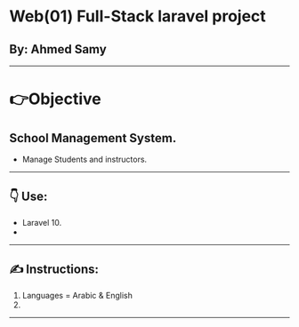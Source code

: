 # Web(01) Full-Stack laravel project 
## By: **Ahmed Samy**
***
# 👉Objective 
## School Management System.
- Manage Students and instructors. 
***
## 👇 Use:
- Laravel 10.
- 
***
## ✍ Instructions:
1. Languages = Arabic & English 
2. 
***


